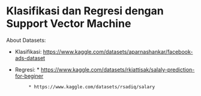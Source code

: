 # Klasifikasi dan Regresi dengan Support Vector Machine

About Datasets:
  - Klasifikasi: https://www.kaggle.com/datasets/aparnashankar/facebook-ads-dataset
  - Regresi: * https://www.kaggle.com/datasets/rkiattisak/salaly-prediction-for-beginer

             * https://www.kaggle.com/datasets/rsadiq/salary
